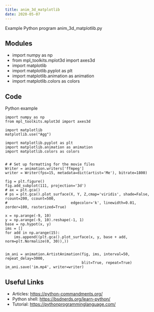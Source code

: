 ```yaml
---
title: anim_3d_matplotlib
date: 2020-05-07
---
```

Example Python program anim_3d_matplotlib.py

## Modules

* import numpy as np
* from mpl_toolkits.mplot3d import axes3d
* import matplotlib
* import matplotlib.pyplot as plt
* import matplotlib.animation as animation
* import matplotlib.colors as colors

## Code

Python example

    import numpy as np
    from mpl_toolkits.mplot3d import axes3d
    
    import matplotlib
    matplotlib.use("Agg")
    
    import matplotlib.pyplot as plt
    import matplotlib.animation as animation
    import matplotlib.colors as colors
    
    
    # # Set up formatting for the movie files
    Writer = animation.writers['ffmpeg']
    writer = Writer(fps=15, metadata=dict(artist='Me'), bitrate=1800)
    
    fig = plt.figure()
    fig.add_subplot(111, projection='3d')
    # ax = plt.gca()
    # ps = plt.gca().plot_surface(X, Y, Z,cmap='viridis', shade=False,  rcount=200, ccount=500,
    #                             edgecolor='k', linewidth=0.01, zorder=100, rasterized=True)
    
    x = np.arange(-9, 10)
    y = np.arange(-9, 10).reshape(-1, 1)
    base = np.hypot(x, y)
    ims = []
    for add in np.arange(15):
        ims.append((plt.gca().plot_surface(x, y, base + add, norm=plt.Normalize(0, 30)),))
        
        
    im_ani = animation.ArtistAnimation(fig, ims, interval=50, repeat_delay=3000,
                                       blit=True, repeat=True)
    im_ani.save('im.mp4', writer=writer)

## Useful Links

- Articles: https://python-commandments.org/
- Python shell: https://bsdnerds.org/learn-python/
- Tutorial: https://pythonprogramminglanguage.com/
